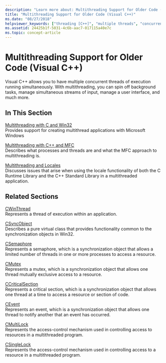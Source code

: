 ```yaml
---
description: "Learn more about: Multithreading Support for Older Code (Visual C++)"
title: "Multithreading Support for Older Code (Visual C++)"
ms.date: "08/27/2018"
helpviewer_keywords: ["threading [C++]", "multiple threads", "concurrent programming [C++]", "programming [C++], multithreaded", "multithreading [C++], about multithreading", "multiple concurrent threads", "multithreading [C++]"]
ms.assetid: 24425b1f-5031-4c6b-aac7-017115a40e7c
ms.topic: concept-article
---
```

# Multithreading Support for Older Code (Visual C++)

Visual C++ allows you to have multiple concurrent threads of execution running simultaneously. With multithreading, you can spin off background tasks, manage simultaneous streams of input, manage a user interface, and much more.

## In This Section

[Multithreading with C and Win32](multithreading-with-c-and-win32.md)<br/>
Provides support for creating multithread applications with Microsoft Windows

[Multithreading with C++ and MFC](multithreading-with-cpp-and-mfc.md)<br/>
Describes what processes and threads are and what the MFC approach to multithreading is.

[Multithreading and Locales](multithreading-and-locales.md)<br/>
Discusses issues that arise when using the locale functionality of both the C Runtime Library and the C++ Standard Library in a multithreaded application.

## Related Sections

[CWinThread](../mfc/reference/cwinthread-class.md)<br/>
Represents a thread of execution within an application.

[CSyncObject](../mfc/reference/csyncobject-class.md)<br/>
Describes a pure virtual class that provides functionality common to the synchronization objects in Win32.

[CSemaphore](../mfc/reference/csemaphore-class.md)<br/>
Represents a semaphore, which is a synchronization object that allows a limited number of threads in one or more processes to access a resource.

[CMutex](../mfc/reference/cmutex-class.md)<br/>
Represents a mutex, which is a synchronization object that allows one thread mutually exclusive access to a resource.

[CCriticalSection](../mfc/reference/ccriticalsection-class.md)<br/>
Represents a critical section, which is a synchronization object that allows one thread at a time to access a resource or section of code.

[CEvent](../mfc/reference/cevent-class.md)<br/>
Represents an event, which is a synchronization object that allows one thread to notify another that an event has occurred.

[CMultiLock](../mfc/reference/cmultilock-class.md)<br/>
Represents the access-control mechanism used in controlling access to resources in a multithreaded program.

[CSingleLock](../mfc/reference/csinglelock-class.md)<br/>
Represents the access-control mechanism used in controlling access to a resource in a multithreaded program.
